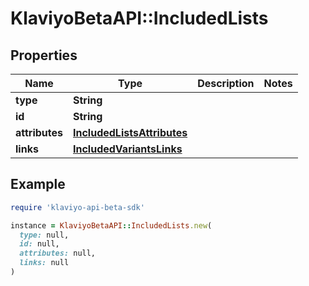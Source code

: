 # KlaviyoBetaAPI::IncludedLists

## Properties

| Name | Type | Description | Notes |
| ---- | ---- | ----------- | ----- |
| **type** | **String** |  |  |
| **id** | **String** |  |  |
| **attributes** | [**IncludedListsAttributes**](IncludedListsAttributes.md) |  |  |
| **links** | [**IncludedVariantsLinks**](IncludedVariantsLinks.md) |  |  |

## Example

```ruby
require 'klaviyo-api-beta-sdk'

instance = KlaviyoBetaAPI::IncludedLists.new(
  type: null,
  id: null,
  attributes: null,
  links: null
)
```

